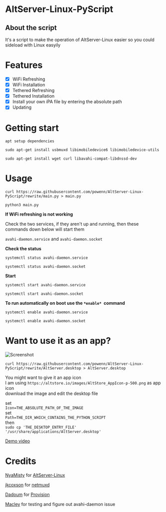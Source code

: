 # AltServer-Linux-PyScript

## About the script 

It's a script to make the operation of AltServer-Linux easier so you could sideload with Linux easyily

# Features

- [x] WiFi Refreshing
- [x] WiFi Installation
- [x] Tethered Refreshing
- [x] Tethered Installation
- [x] Install your own iPA file by entering the absolute path
- [x] Updating

# Getting start

`apt setup dependencies`
```
sudo apt-get install usbmuxd libimobiledevice6 libimobiledevice-utils
```
```
sudo apt-get install wget curl libavahi-compat-libdnssd-dev
```

# Usage

`curl https://raw.githubusercontent.com/powenn/AltServer-Linux-PyScript/rewrite/main.py > main.py`

`python3 main.py`

**If WiFi refreshing is not working**

Check the two services, if they aren't up and running, then these commands down below will start them

`avahi-daemon.service` and `avahi-daemon.socket`

**Check the status**

`systemctl status avahi-daemon.service`

`systemctl status avahi-daemon.socket`

**Start**

`systemctl start avahi-daemon.service`

`systemctl start avahi-daemon.socket`

**To run automatically on boot use the `*enable* `command**

`systemctl enable avahi-daemon.service`

`systemctl enable avahi-daemon.socket`

# Want to use it as an app?

![Screenshot](https://github.com/powenn/AltServer-Linux-PyScript/blob/rewrite/Images/01.png)

`curl https://raw.githubusercontent.com/powenn/AltServer-Linux-PyScript/rewrite/AltServer.desktop > AltServer.desktop`

You might want to give it an app icon  
I am using `https://altstore.io/images/AltStore_AppIcon-p-500.png` as app icon  
download the image and edit the desktop file

set  
`Icon=THE_ABSOLUTE_PATH_OF_THE_IMAGE`  
set  
`Path=THE_DIR_WHICH_CONTAINS_THE_PYTHON_SCRIPT`  
then  
`sudo cp 'THE_DESKTOP_ENTRY_FILE' '/usr/share/applications/AltServer.desktop'`

[Demo video](https://github.com/powenn/AltServer-Linux-PyScript/discussions/7)

# Credits

[NyaMisty](https://github.com/NyaMisty) for [AltServer-Linux](https://github.com/NyaMisty/AltServer-Linux)

[jkcoxson](https://github.com/jkcoxson) for [netmuxd](https://github.com/jkcoxson/netmuxd)

[Dadoum](https://github.com/Dadoum) for [Provision](https://github.com/Dadoum/Provision)

[Macley](https://github.com/Macleykun) for testing and figure out avahi-daemon issue
